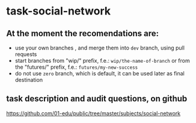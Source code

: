 # task-social-network

## At the moment the recomendations are:
- use your own branches , and merge them into `dev` branch, using pull requests
- start branches from "wip/" prefix, f.e.: `wip/the-name-of-branch` or from the "futures/" prefix, f.e.: `futures/my-new-success` 
- do not use `zero` branch, which is default, it can be used later as final destination

## task description and audit questions, on github
https://github.com/01-edu/public/tree/master/subjects/social-network
